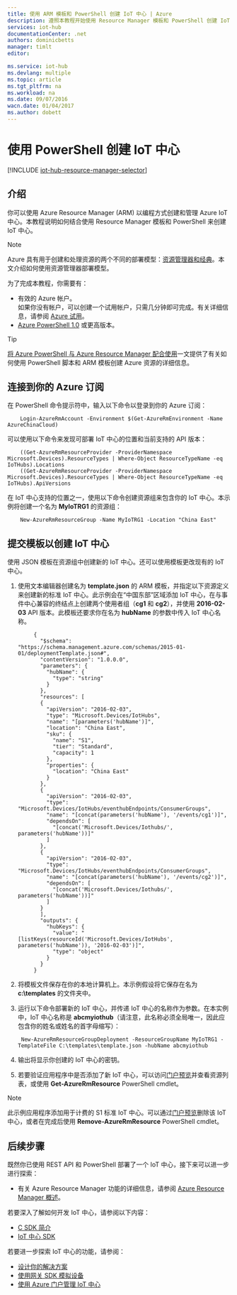 ```yaml
---
title: 使用 ARM 模板和 PowerShell 创建 IoT 中心 | Azure
description: 遵照本教程开始使用 Resource Manager 模板和 PowerShell 创建 IoT 中心。
services: iot-hub
documentationCenter: .net
authors: dominicbetts
manager: timlt
editor: 

ms.service: iot-hub
ms.devlang: multiple
ms.topic: article
ms.tgt_pltfrm: na
ms.workload: na
ms.date: 09/07/2016
wacn.date: 01/04/2017
ms.author: dobett
---
```


# 使用 PowerShell 创建 IoT 中心

[!INCLUDE [iot-hub-resource-manager-selector](../../includes/iot-hub-resource-manager-selector.md)]

## 介绍

你可以使用 Azure Resource Manager (ARM) 以编程方式创建和管理 Azure IoT 中心。本教程说明如何结合使用 Resource Manager 模板和 PowerShell 来创建 IoT 中心。

> [!NOTE]
> Azure 具有用于创建和处理资源的两个不同的部署模型：[资源管理器和经典](../azure-resource-manager/resource-manager-deployment-model.md)。本文介绍如何使用资源管理器部署模型。

为了完成本教程，你需要有：

- 有效的 Azure 帐户。<br/>如果你没有帐户，可以创建一个试用帐户，只需几分钟即可完成。有关详细信息，请参阅 [Azure 试用][lnk-free-trial]。
- [Azure PowerShell 1.0][lnk-powershell-install] 或更高版本。

> [!TIP]
> [将 Azure PowerShell 与 Azure Resource Manager 配合使用][lnk-powershell-arm]一文提供了有关如何使用 PowerShell 脚本和 ARM 模板创建 Azure 资源的详细信息。

## 连接到你的 Azure 订阅

在 PowerShell 命令提示符中，输入以下命令以登录到你的 Azure 订阅：

        Login-AzureRmAccount -Environment $(Get-AzureRmEnvironment -Name AzureChinaCloud)

可以使用以下命令来发现可部署 IoT 中心的位置和当前支持的 API 版本：

        ((Get-AzureRmResourceProvider -ProviderNamespace Microsoft.Devices).ResourceTypes | Where-Object ResourceTypeName -eq IoTHubs).Locations
        ((Get-AzureRmResourceProvider -ProviderNamespace Microsoft.Devices).ResourceTypes | Where-Object ResourceTypeName -eq IoTHubs).ApiVersions

在 IoT 中心支持的位置之一，使用以下命令创建资源组来包含你的 IoT 中心。本示例将创建一个名为 **MyIoTRG1** 的资源组：

        New-AzureRmResourceGroup -Name MyIoTRG1 -Location "China East"

## 提交模板以创建 IoT 中心

使用 JSON 模板在资源组中创建新的 IoT 中心。还可以使用模板更改现有的 IoT 中心。

1. 使用文本编辑器创建名为 **template.json** 的 ARM 模板，并指定以下资源定义来创建新的标准 IoT 中心。此示例会在“中国东部”区域添加 IoT 中心，在与事件中心兼容的终结点上创建两个使用者组（**cg1** 和 **cg2**），并使用 **2016-02-03** API 版本。此模板还要求你在名为 **hubName** 的参数中传入 IoT 中心名称。

            {
              "$schema": "https://schema.management.azure.com/schemas/2015-01-01/deploymentTemplate.json#",
              "contentVersion": "1.0.0.0",
              "parameters": {
                "hubName": {
                  "type": "string"
                }
              },
              "resources": [
              {
                "apiVersion": "2016-02-03",
                "type": "Microsoft.Devices/IotHubs",
                "name": "[parameters('hubName')]",
                "location": "China East",
                "sku": {
                  "name": "S1",
                  "tier": "Standard",
                  "capacity": 1
                },
                "properties": {
                  "location": "China East"
                }
              },
              {
                "apiVersion": "2016-02-03",
                "type": "Microsoft.Devices/IotHubs/eventhubEndpoints/ConsumerGroups",
                "name": "[concat(parameters('hubName'), '/events/cg1')]",
                "dependsOn": [
                  "[concat('Microsoft.Devices/Iothubs/', parameters('hubName'))]"
                ]
              },
              {
                "apiVersion": "2016-02-03",
                "type": "Microsoft.Devices/IotHubs/eventhubEndpoints/ConsumerGroups",
                "name": "[concat(parameters('hubName'), '/events/cg2')]",
                "dependsOn": [
                  "[concat('Microsoft.Devices/Iothubs/', parameters('hubName'))]"
                ]
              }
              ],
              "outputs": {
                "hubKeys": {
                  "value": "[listKeys(resourceId('Microsoft.Devices/IotHubs', parameters('hubName')), '2016-02-03')]",
                  "type": "object"
                }
              }
            }

2. 将模板文件保存在你的本地计算机上。本示例假设将它保存在名为 **c:\\templates** 的文件夹中。

3. 运行以下命令部署新的 IoT 中心，并传递 IoT 中心的名称作为参数。在本实例中，IoT 中心名称是 **abcmyiothub**（请注意，此名称必须全局唯一，因此应包含你的姓名或姓名的首字母缩写）：

        New-AzureRmResourceGroupDeployment -ResourceGroupName MyIoTRG1 -TemplateFile C:\templates\template.json -hubName abcmyiothub

4. 输出将显示你创建的 IoT 中心的密钥。
5. 若要验证应用程序中是否添加了新 IoT 中心，可以访问[门户预览][lnk-azure-portal]并查看资源列表，或使用 **Get-AzureRmResource** PowerShell cmdlet。

> [!NOTE]
> 此示例应用程序添加用于计费的 S1 标准 IoT 中心。可以通过[门户预览][lnk-azure-portal]删除该 IoT 中心，或者在完成后使用 **Remove-AzureRmResource** PowerShell cmdlet。

## 后续步骤

既然你已使用 REST API 和 PowerShell 部署了一个 IoT 中心，接下来可以进一步进行探索：

- 有关 Azure Resource Manager 功能的详细信息，请参阅 [Azure Resource Manager 概述][lnk-azure-rm-overview]。

若要深入了解如何开发 IoT 中心，请参阅以下内容：

- [C SDK 简介][lnk-c-sdk]
- [IoT 中心 SDK][lnk-sdks]

若要进一步探索 IoT 中心的功能，请参阅：

- [设计你的解决方案][lnk-design]
- [使用网关 SDK 模拟设备][lnk-gateway]
- [使用 Azure 门户管理 IoT 中心][lnk-portal]

<!-- Links -->

[lnk-free-trial]: https://www.azure.cn/pricing/1rmb-trial/
[lnk-azure-portal]: https://portal.azure.cn/
[lnk-powershell-install]: ../powershell-install-configure.md

[lnk-azure-rm-overview]: ../azure-resource-manager/resource-group-overview.md
[lnk-powershell-arm]: ../azure-resource-manager/powershell-azure-resource-manager.md

[lnk-c-sdk]: ./iot-hub-device-sdk-c-intro.md
[lnk-sdks]: ./iot-hub-devguide-sdks.md

[lnk-design]: ./iot-hub-guidance.md
[lnk-gateway]: ./iot-hub-linux-gateway-sdk-simulated-device.md
[lnk-portal]: ./iot-hub-manage-through-portal.md

<!---HONumber=Mooncake_Quality_Review_1230_2016-->